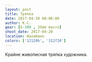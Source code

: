 ```yaml
---
layout: post
title: Тряпка
date: 2017-04-20 00:00:00
author: К.С.
gear: [E-300 , 35mm macro]
shoot_date: 2017-04-20
location: Нахабино
colors: ['12120b', '312f20']
---
```


Крайне живописная тряпка художника.
